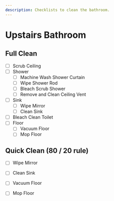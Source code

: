 ```yaml
---
description: Checklists to clean the bathroom.
---
```


# Upstairs Bathroom

## Full Clean

* [ ] Scrub Ceiling
* [ ] Shower
  * [ ] Machine Wash Shower Curtain
  * [ ] Wipe Shower Rod
  * [ ] Bleach Scrub Shower
  * [ ] Remove and Clean Ceiling Vent
* [ ] Sink
  * [ ] Wipe Mirror
  * [ ] Clean Sink
* [ ] Bleach Clean Toilet
* [ ] Floor
  * [ ] Vacuum Floor
  * [ ] Mop Floor

## Quick Clean \(80 / 20 rule\)

* [ ] Wipe Mirror
* [ ] Clean Sink
* [ ] Vacuum Floor
* [ ] Mop Floor

